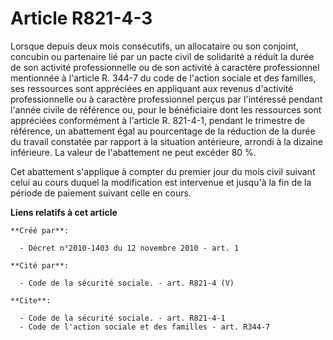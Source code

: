 # Article R821-4-3

Lorsque depuis deux mois consécutifs, un allocataire ou son conjoint, concubin ou partenaire lié par un pacte civil de
solidarité a réduit la durée de son activité professionnelle ou de son activité à caractère professionnel mentionnée à
l'article R. 344-7 du code de l'action sociale et des familles, ses ressources sont appréciées en appliquant aux revenus
d'activité professionnelle ou à caractère professionnel perçus par l'intéressé pendant l'année civile de référence ou, pour
le bénéficiaire dont les ressources sont appréciées conformément à l'article R. 821-4-1, pendant le trimestre de référence,
un abattement égal au pourcentage de la réduction de la durée du travail constatée par rapport à la situation antérieure,
arrondi à la dizaine inférieure. La valeur de l'abattement ne peut excéder 80 %. 

Cet abattement s'applique à compter du premier jour du mois civil suivant celui au cours duquel la modification est
intervenue et jusqu'à la fin de la période de paiement suivant celle en cours.

**Liens relatifs à cet article**

	**Créé par**:

	  - Décret n°2010-1403 du 12 novembre 2010 - art. 1

	**Cité par**:

	  - Code de la sécurité sociale. - art. R821-4 (V)

	**Cite**:

	  - Code de la sécurité sociale. - art. R821-4-1
	  - Code de l'action sociale et des familles - art. R344-7
